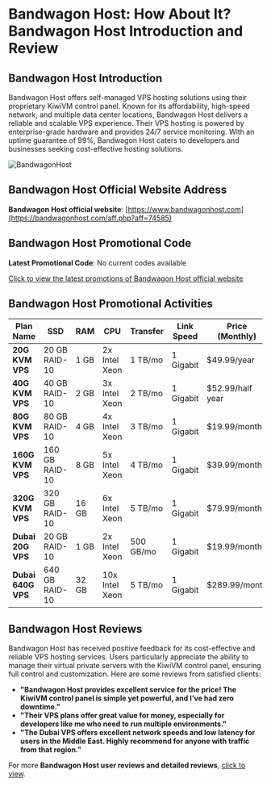 # Bandwagon Host: How About It? Bandwagon Host Introduction and Review

## Bandwagon Host Introduction
Bandwagon Host offers self-managed VPS hosting solutions using their proprietary KiwiVM control panel. Known for its affordability, high-speed network, and multiple data center locations, Bandwagon Host delivers a reliable and scalable VPS experience. Their VPS hosting is powered by enterprise-grade hardware and provides 24/7 service monitoring. With an uptime guarantee of 99%, Bandwagon Host caters to developers and businesses seeking cost-effective hosting solutions.

![BandwagonHost](https://github.com/user-attachments/assets/a352dd59-9ce3-49c0-828d-5d5b7478e89a)

## Bandwagon Host Official Website Address
**Bandwagon Host official website**: [https://www.bandwagonhost.com](https://bandwagonhost.com/aff.php?aff=74585)

## Bandwagon Host Promotional Code
**Latest Promotional Code**: No current codes available  

[Click to view the latest promotions of Bandwagon Host official website](https://bandwagonhost.com/aff.php?aff=74585)

## Bandwagon Host Promotional Activities

| Plan Name         | SSD           | RAM      | CPU              | Transfer      | Link Speed  | Price (Monthly)      | Purchase Link                                     |
|-------------------|---------------|----------|------------------|---------------|-------------|----------------------|---------------------------------------------------|
| **20G KVM VPS**    | 20 GB RAID-10 | 1 GB     | 2x Intel Xeon    | 1 TB/mo       | 1 Gigabit   | $49.99/year          | [Order Now](https://bandwagonhost.com/aff.php?aff=74585)        |
| **40G KVM VPS**    | 40 GB RAID-10 | 2 GB     | 3x Intel Xeon    | 2 TB/mo       | 1 Gigabit   | $52.99/half year     | [Order Now](https://bandwagonhost.com/aff.php?aff=74585)        |
| **80G KVM VPS**    | 80 GB RAID-10 | 4 GB     | 4x Intel Xeon    | 3 TB/mo       | 1 Gigabit   | $19.99/month         | [Order Now](https://bandwagonhost.com/aff.php?aff=74585)        |
| **160G KVM VPS**   | 160 GB RAID-10| 8 GB     | 5x Intel Xeon    | 4 TB/mo       | 1 Gigabit   | $39.99/month         | [Order Now](https://bandwagonhost.com/aff.php?aff=74585)        |
| **320G KVM VPS**   | 320 GB RAID-10| 16 GB    | 6x Intel Xeon    | 5 TB/mo       | 1 Gigabit   | $79.99/month         | [Order Now](https://bandwagonhost.com/aff.php?aff=74585)        |
| **Dubai 20G VPS**  | 20 GB RAID-10 | 1 GB     | 2x Intel Xeon    | 500 GB/mo     | 1 Gigabit   | $19.99/month         | [Order Now](https://bandwagonhost.com/aff.php?aff=74585)        |
| **Dubai 640G VPS** | 640 GB RAID-10| 32 GB    | 10x Intel Xeon   | 5 TB/mo       | 1 Gigabit   | $289.99/month        | [Order Now](https://bandwagonhost.com/aff.php?aff=74585)        |

## Bandwagon Host Reviews
Bandwagon Host has received positive feedback for its cost-effective and reliable VPS hosting services. Users particularly appreciate the ability to manage their virtual private servers with the KiwiVM control panel, ensuring full control and customization. Here are some reviews from satisfied clients:

- **"Bandwagon Host provides excellent service for the price! The KiwiVM control panel is simple yet powerful, and I’ve had zero downtime."**
- **"Their VPS plans offer great value for money, especially for developers like me who need to run multiple environments."**
- **"The Dubai VPS offers excellent network speeds and low latency for users in the Middle East. Highly recommend for anyone with traffic from that region."**

For more **Bandwagon Host user reviews and detailed reviews**, [click to view](https://bandwagonhost.com/aff.php?aff=74585).
